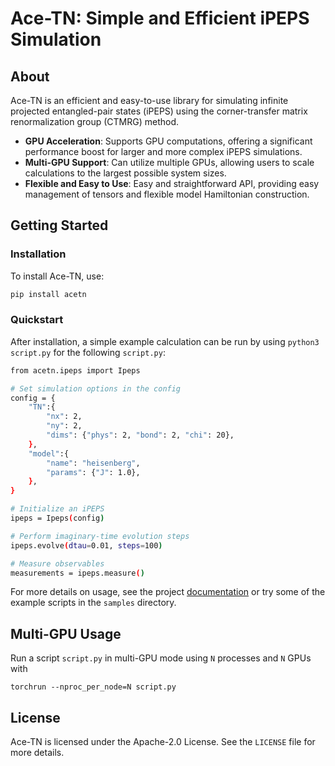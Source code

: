 # Ace-TN: Simple and Efficient iPEPS Simulation
## About
Ace-TN is an efficient and easy-to-use library for simulating infinite projected entangled-pair states (iPEPS) using the corner-transfer matrix renormalization group (CTMRG) method.

- **GPU Acceleration**: Supports GPU computations, offering a significant performance boost for larger and more complex iPEPS simulations.
- **Multi-GPU Support**: Can utilize multiple GPUs, allowing users to scale calculations to the largest possible system sizes.
- **Flexible and Easy to Use**: Easy and straightforward API, providing easy management of tensors and flexible model Hamiltonian construction.

## Getting Started
### Installation
To install Ace-TN, use:
```bash
pip install acetn
```
### Quickstart
After installation, a simple example calculation can be run by using `python3 script.py` for the following `script.py`:
```bash
from acetn.ipeps import Ipeps

# Set simulation options in the config
config = {
    "TN":{
        "nx": 2,
        "ny": 2,
        "dims": {"phys": 2, "bond": 2, "chi": 20},
    },
    "model":{
        "name": "heisenberg",
        "params": {"J": 1.0},
    },
}

# Initialize an iPEPS
ipeps = Ipeps(config)

# Perform imaginary-time evolution steps
ipeps.evolve(dtau=0.01, steps=100)

# Measure observables
measurements = ipeps.measure()
```
For more details on usage, see the project [documentation](https://ace-tn.github.io/ace-tn/) or try some of the example scripts in the `samples` directory.

## Multi-GPU Usage
Run a script `script.py` in multi-GPU mode using `N` processes and `N` GPUs with
```
torchrun --nproc_per_node=N script.py
```

## License
Ace-TN is licensed under the Apache-2.0 License. See the `LICENSE` file for more details.
